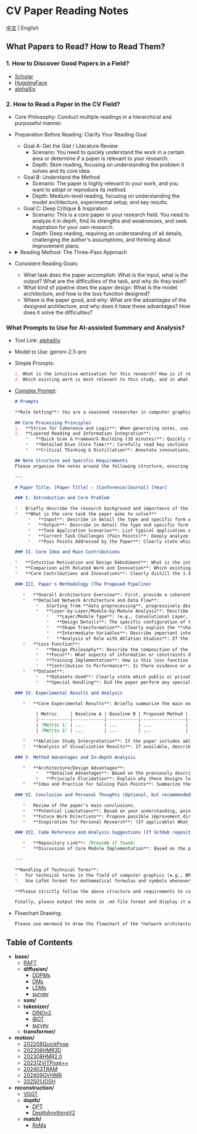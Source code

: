 # CV Paper Reading Notes

[中文](./README_CN.md) | English

## What Papers to Read? How to Read Them?

### 1. How to Discover Good Papers in a Field?

- [Scholar](https://www.scholar-inbox.com/)
- [HuggingFace](https://huggingface.co/papers/)
- [alphaXiv](https://www.alphaxiv.org/)

### 2. How to Read a Paper in the CV Field?

- Core Philosophy: Conduct multiple readings in a hierarchical and purposeful manner.
- Preparation Before Reading: Clarify Your Reading Goal
  - Goal A: Get the Gist / Literature Review
    - Scenario: You need to quickly understand the work in a certain area or determine if a paper is relevant to your research.
    - Depth: Skim reading, focusing on understanding the problem it solves and its core idea.
  - Goal B: Understand the Method
    - Scenario: The paper is highly relevant to your work, and you want to adopt or reproduce its method.
    - Depth: Medium-level reading, focusing on understanding the model architecture, experimental setup, and key results.
  - Goal C: Deep Critique & Inspiration
    - Scenario: This is a core paper in your research field. You need to analyze it in depth, find its strengths and weaknesses, and seek inspiration for your own research.
    - Depth: Deep reading, requiring an understanding of all details, challenging the author's assumptions, and thinking about improvement plans.
- <details>
  <summary>Reading Method: The Three-Pass Approach</summary>

  - **First Pass: Get a Bird's-Eye View, Build a Framework (5-10 minutes)**

    - Goal: Quickly assess the paper's relevance and build a high-level understanding. **Focus only on "what it is" and "how good it is."**
    - Reading Order and Content:
      1. **Title**: Quickly grasp the topic.
      2. **Abstract**: This is the essence of the paper. Read it carefully to find answers to:
         1. Context: What is the problem domain?
         2. Problem: What specific pain point does it address?
         3. Method: What core method does it propose?
         4. Results: How good are the results?
      3. **Figures & Tables**: **This is the soul of a CV paper.**
         1. Prioritize the Architecture Figure: It visualizes the model's structure more intuitively than text.
         2. Look at the Results Table: Find the main results table, focusing on their method (usually the bolded row) and comparing it with the State-of-the-Art (SOTA) or key baselines. Did the metrics improve or decline?
         3. Examine Qualitative Results: Look at the generated images, detection boxes, or segmentation results to get an intuitive feel for the performance.
      4. **Introduction**: Skim through, focusing on the **last paragraph**. Authors usually summarize their contributions here.
      5. **Conclusion**: Read it quickly. It restates the core ideas and findings and points to future research directions.
    - After the first pass, you should be able to answer:
      - What problem does this paper solve?
      - What is its core idea?
      - What are its main achievements?
      - Is this paper worth more of my time?

  - **Second Pass: Dive into Details, Understand the Method (approx. 1 hour)**

    - Goal: Understand the specific implementation details of the method. **Focus on "how it's done" and "how it's evaluated."**
    - Reading Order and Content:
      1. **Methodology / Approach**: This is the core of this pass.
         1. Carefully re-read the architecture diagram and align it with the text description to ensure you understand how data flows through the model.
         2. Focus on Key Modules: Authors will typically detail their innovations (e.g., a new attention module, a new loss function). Understand the input, output, and internal logic of these modules.
         3. Mark Unfamiliar Terms and Formulas: Don't get stuck on complex mathematical derivations for now. Mark them and try to understand the **physical meaning** (the purpose) of the formulas first.
      2. **Experiments / Implementation Details**:
         1. Datasets: Which public datasets did they use? (e.g., ImageNet, COCO)
         2. Evaluation Metrics: What metrics did they use to measure performance? (e.g., mAP, IoU, PSNR)
         3. Baselines: Who did they mainly compare against?
         4. Training Details: Learning rate, optimizer, data augmentation, etc. This information is crucial for reproduction.
      3. **Ablation Studies**: **This is an extremely important part of CV papers!**
         1. Authors use a "control variables" approach to remove or replace their proposed new modules one by one to prove that **each innovation is effective**. Reading this part carefully will give you a deep understanding of the author's design philosophy and the contribution of each component.
    - After the second pass, you should be able to:
      - Clearly explain to others how the model works.
      - Understand how the authors proved their method's effectiveness through experiments.
      - Have a rough plan for how to reproduce the paper.

  - **Third Pass: Critical Thinking, "Virtual-Replication" (1-N hours)**

    - Goal: Achieve an expert-level understanding, be able to critically evaluate the work, and draw inspiration from it. **Focus on "why" and "what if."**
    - Reading Order and Content:
      1. Deep Dive into Mathematical Details: Go back to the formulas you marked in the second pass and try to derive them from scratch. Make sure you understand every assumption.
      2. Critically Examine the Method and Experiments:
         1. Ask "why": **Why** did the authors design it this way? Are there better alternatives?
         2. Look for "loopholes": Is the experimental comparison fair? Are there signs of "hyperparameter tuning"? Do the reported metrics hide performance degradation in some aspects? Are there strong baselines they deliberately avoided comparing against?
         3. Consider Limitations: Under what circumstances might this method fail?
      3. Read the Related Work Section in Detail:
         1. After understanding the paper's work, go back and read the related work section carefully. This will help you to more clearly position this paper in the broader knowledge map of the field and understand its **true innovation**.
      4. Find Points of Inspiration:
         1. Ask "what if": **What if** I apply this module to my own task? **What if** I combine the strengths of method A and method B?
         2. Pay attention to the **Future Work** mentioned in the conclusion, as these are often good research directions.
    - After the third pass, you should be able to:
      - Evaluate the paper's strengths and weaknesses comprehensively, like a reviewer.
      - Generate new research ideas or know how to apply it to your projects.
      - (Ideally) Be able to start reproducing the paper's core code.

  </details>

- Consistent Reading Goals:
  - What task does the paper accomplish: What is the input, what is the output? What are the difficulties of the task, and why do they exist?
  - What kind of pipeline does the paper design: What is the model architecture, and how is the loss function designed?
  - Where is the paper good, and why: What are the advantages of the designed architecture, and why does it have these advantages? How does it solve the difficulties?

### What Prompts to Use for AI-assisted Summary and Analysis?

- Tool Link: [alphaXiv](https://www.alphaxiv.org/)
- Model to Use: gemini-2.5-pro
- Simple Prompts:
  ```markdown
  1. What is the intuitive motivation for this research? How is it reflected in the technical design?
  2. Which existing work is most relevant to this study, and in what key aspects has it been improved or innovated upon?
  ```
- [Complex Prompt](./prompts/cv_paper_notes_en.md):
  ```markdown
  # Prompts
  
  **Role Setting**: You are a seasoned researcher in computer graphics, adept at extracting deep insights from academic papers and organizing notes with high coherence and logical rigor. Your goal is to generate an in-depth research note that is not only comprehensive but also easy to understand and review.
  
  ## Core Processing Principles
  1.  **Strive for Coherence and Logic**: When generating notes, use fluent narrative language as much as possible, reducing unnecessary bullet points and isolated paragraphs. Ensure natural transitions and logical connections between different analysis modules (such as task description, methodology, experiments, advantage analysis, etc.) to form a cohesive, in-depth interpretation.
  2.  **Layered Reading and Information Integration**:
      *   **Quick Scan & Framework Building (10 minutes)**: Quickly read the abstract, introduction, and conclusion to understand the paper's core contributions and general structure.
      *   **Detailed Dive (Core Time)**: Carefully read key sections such as methodology, experimental design, network architecture, and loss functions.
      *   **Critical Thinking & Distillation**: Annotate innovations, potential limitations, and reflect on their underlying principles and potential impact.
  
  ## Note Structure and Specific Requirements
  Please organize the notes around the following structure, ensuring that each part is detailed and coherent:
  
  ---
  
  # Paper Title: [Paper Title] - [Conference/Journal] [Year]
  
  ### I. Introduction and Core Problem
  
  *   Briefly describe the research background and importance of the paper.
  *   **What is the core task the paper aims to solve?**
       *   **Input**: Describe in detail the type and specific form of the input data. For example, is it a single/multiple images, point clouds, text descriptions, or something else? Please specify its **data dimension/shape** (e.g., `[Batch_size, Channels, Height, Width]` for images, `[Batch_size, Num_points, Feature_dim]` for point clouds). If the input design is special (e.g., specific encoding methods, multimodal input fusion), please explain it systematically.
       *   **Output**: Describe in detail the type and specific form of the output data, also specifying its **data dimension/shape**. For example, is it a generated image, 3D model, segmentation mask, transformation parameters, or something else?
       *   **Task Application Scenarios**: List typical application scenarios of this task in computer graphics or other related fields.
       *   **Current Task Challenges (Pain Points)**: Deeply analyze the main difficulties faced by the current task. Why do these become difficulties (e.g., high computational complexity, data sparsity, lack of realism, weak generalization ability, etc.)?
       *   **Pain Points Addressed by the Paper**: Clearly state which of the above difficulties this paper focuses on designing and improving.
  
  ### II. Core Idea and Main Contributions
  
  *   **Intuitive Motivation and Design Embodiment**: What is the intuitive motivation for this research? How is this motivation reflected in the paper's technical design?
  *   **Comparison with Related Work and Innovation**: Which existing work(s) is this research most related to? In what key aspects does it improve upon or propose new ideas compared to these related works?
  *   **Core Contributions and Innovations**: Clearly distill the 1-3 most significant core contributions and innovations of the paper.
  
  ### III. Paper's Methodology (The Proposed Pipeline)
  
     *   **Overall Architecture Overview**: First, provide a coherent paragraph describing the overall pipeline of the proposed method/model.
     *   **Detailed Network Architecture and Data Flow**:
          *   Starting from **data preprocessing**, progressively describe how data flows through the network to the final output.
          *   **Layer-by-Layer/Module-by-Module Analysis**: Describe the design of each key layer or module in the network in detail. This includes, but is not limited to:
              *   **Layer/Module Type**: (e.g., Convolutional Layer, Transformer Encoder, Attention Mechanism, Custom-designed Block, etc.).
              *   **Design Details**: The specific configuration of the layer/module (e.g., kernel size, stride, channel changes, activation functions, normalization methods). If a module is novel or crucial, explain its internal structure and working principle in detail.
              *   **Shape Transformation**: Clearly explain the **shape or dimension change** of the data after passing through each layer/module.
              *   **Intermediate Variables**: Describe important intermediate feature representations and their significance.
              *   **Analysis of Role with Ablation Studies**: If the paper includes ablation studies, combine the experimental results to explain the specific contribution and role of each key layer/module or data processing step to the final performance.
     *   **Loss Function**:
          *   **Design Philosophy**: Describe the composition of the loss function in detail. What parts does it consist of? What is the mathematical form of each part?
          *   **Focus**: What aspects of information or constraints does the loss function primarily focus on (e.g., pixel-level reconstruction, perceptual similarity, structural consistency, adversarial loss, etc.)?
          *   **Training Implementation**: How is this loss function applied during the training process? Are there special weighting or scheduling strategies?
          *   **Contribution to Performance**: Is there evidence or analysis in the paper demonstrating the specific contribution of this loss function design to the final performance?
     *   **Dataset**:
          *   **Datasets Used**: Clearly state which public or private datasets were used for training and evaluation.
          *   **Special Handling**: Did the paper perform any special preprocessing, data augmentation, filtering, or construction on the datasets? If so, describe the specific methods and their stated purpose or effect.
  
  ### IV. Experimental Results and Analysis
  
     *   **Core Experimental Results**: Briefly summarize the main experimental results, interpreting them in coherent language. Key comparison tables from the paper can be used for assistance, but the focus is on interpretation. Please strictly use the data from the paper and do not fabricate data.
  
          | Metric     | Baseline A | Baseline B | Proposed Method | Improvement |
          |------------|------------|------------|-----------------|-------------|
          | [Metric 1] | ...        | ...        | ...             | ...         |
          | [Metric 2] | ...        | ...        | ...             | ...         |
  
     *   **Ablation Study Interpretation**: If the paper includes ablation studies, interpret their results in detail, clarifying the necessity and contribution of each component of the model.
     *   **Analysis of Visualization Results**: If available, describe and analyze representative visualization results from the paper and how they demonstrate the effectiveness of the method.
  
  ### V. Method Advantages and In-depth Analysis
  
     *   **Architecture/Design Advantages**:
          *   **Detailed Advantages**: Based on the previously described network architecture, loss function, and other implementation details, deeply analyze why the proposed method has advantages. For example, is it due to more efficient feature extraction, a more robust optimization target, better adaptation to specific data patterns, or other reasons?
          *   **Principle Elucidation**: Explain why these designs lead to such advantages. What are the underlying principles?
     *   **Idea and Practice for Solving Pain Points**: Summarize the core idea through which the paper addresses its targeted pain points and how it effectively solves them in practice through specific model design, training strategies, etc.
  
  ### VI. Conclusion and Personal Thoughts (Optional, but recommended)
  
     *   Review of the paper's main conclusions.
     *   **Potential Limitations**: Based on your understanding, point out potential limitations or unresolved issues of the method.
     *   **Future Work Directions**: Propose possible improvement directions or future research ideas based on this work.
     *   **Inspiration for Personal Research**: (If applicable) What inspiration does this paper offer for your own research?
  
  ### VII. Code Reference and Analysis Suggestions (If GitHub repository is accessible)
  
     *   **Repository Link**: [Provide if found]
     *   **Discussion of Core Module Implementation**: Based on the paper's description, suggest which core modules in the codebase to focus on (e.g., novel network layers, key algorithm flows). If time permits and the code is readable, briefly discuss the consistency of the code implementation with the paper's description or key implementation techniques. If not conducting a detailed code analysis, suggest that the reader consult and focus on specific modules, for example: "Readers are advised to consult the author's provided code [link], focusing on the implementation of [Module A] and [Module B] to understand their specific working methods and parameter configurations."
  
  ---
  
  **Handling of Technical Terms**:
  *   For technical terms in the field of computer graphics (e.g., BRDF, Monte Carlo Path Tracing, SDF, NeRF, Voxelization, Mesh Processing, etc.), provide a brief and clear explanation or annotation upon their first appearance.
  *   Use LaTeX format for mathematical formulas and symbols whenever possible (do not use "`"), and annotate the meaning of key variables.
  
  **Please strictly follow the above structure and requirements to conduct an in-depth interpretation of this paper and generate a coherent, detailed, and insightful research note.**
  
  Finally, please output the note in .md file format and display it within a code block. 
  ```

- Flowchart Drawing:

  ```markdown
  Please use mermaid to draw the flowchart of the *network architecture and data flow* in the paper.
  ```

## Table of Contents

- **base/**
  - [RAFT](base/RAFT.md)
  - **diffusion/**
    - [DDPMs](base/diffusion/DDPMs.md)
    - [DMs](base/diffusion/DMs.md)
    - [LDMs](base/diffusion/LDMs.md)
    - [survey](base/diffusion/survey.md)
  - **ssm/**
  - **tokenizer/**
    - [DINOv2](base/tokenizer/DINOv2.md)
    - [iBOT](base/tokenizer/iBOT.md)
    - [survey](base/tokenizer/survey.md)
  - **transformer/**
- **motion/**
  - [202208QuickPose](motion/202208QuickPose.md)
  - [202306HMR3D](motion/202306HMR3D.md)
  - [202308HMR2.0](motion/202308HMR2.0.md)
  - [202312ViTPose++](motion/202312ViTPose++.md)
  - [202403TRAM](motion/202403TRAM.md)
  - [202409GVHMR](motion/202409GVHMR.md)
  - [202501JOSH](motion/202501JOSH.md)
- **reconstruction/**
  - [VGGT](reconstruction/VGGT.md)
  - **depth/**
    - [DPT](reconstruction/depth/DPT.md)
    - [DepthAnythingV2](reconstruction/depth/DepthAnythingV2.md)
  - **match/**
    - [RoMa](reconstruction/match/RoMa.md)
